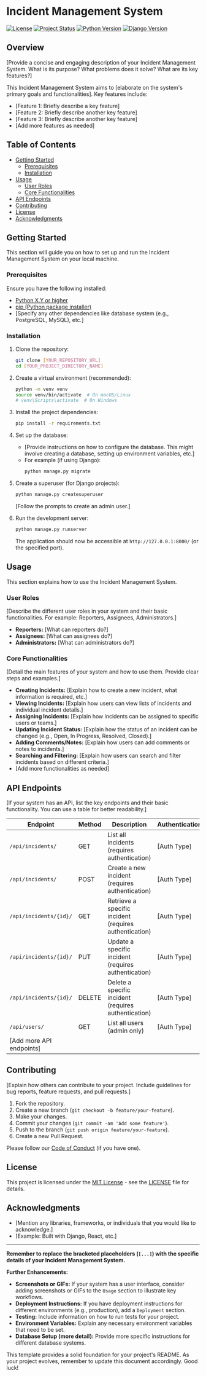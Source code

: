 # Incident Management System

[![License](https://img.shields.io/badge/License-MIT-yellow.svg)](https://opensource.org/licenses/MIT)
[![Project Status](https://img.shields.io/badge/Status-Development-yellow)](https://www.repostatus.org/#wip)
[![Python Version](https://img.shields.io/badge/Python-3.8+-blue.svg)](https://www.python.org/)
[![Django Version](https://img.shields.io/badge/Django-X.Y.Z+-green.svg)](https://www.djangoproject.com/)

## Overview

[Provide a concise and engaging description of your Incident Management System. What is its purpose? What problems does it solve? What are its key features?]

This Incident Management System aims to [elaborate on the system's primary goals and functionalities]. Key features include:

* [Feature 1: Briefly describe a key feature]
* [Feature 2: Briefly describe another key feature]
* [Feature 3: Briefly describe another key feature]
* [Add more features as needed]

## Table of Contents

-   [Getting Started](#getting-started)
    -   [Prerequisites](#prerequisites)
    -   [Installation](#installation)
-   [Usage](#usage)
    -   [User Roles](#user-roles)
    -   [Core Functionalities](#core-functionalities)
-   [API Endpoints](#api-endpoints)
-   [Contributing](#contributing)
-   [License](#license)
-   [Acknowledgments](#acknowledgments)

## Getting Started

This section will guide you on how to set up and run the Incident Management System on your local machine.

### Prerequisites

Ensure you have the following installed:

* [Python X.Y or higher](https://www.python.org/downloads/)
* [pip (Python package installer)](https://pypi.org/project/pip/)
* [Specify any other dependencies like database system (e.g., PostgreSQL, MySQL), etc.]

### Installation

1.  Clone the repository:
    ```bash
    git clone [YOUR_REPOSITORY_URL]
    cd [YOUR_PROJECT_DIRECTORY_NAME]
    ```

2.  Create a virtual environment (recommended):
    ```bash
    python -m venv venv
    source venv/bin/activate  # On macOS/Linux
    # venv\Scripts\activate  # On Windows
    ```

3.  Install the project dependencies:
    ```bash
    pip install -r requirements.txt
    ```

4.  Set up the database:
    * [Provide instructions on how to configure the database. This might involve creating a database, setting up environment variables, etc.]
    * For example (if using Django):
        ```bash
        python manage.py migrate
        ```

5.  Create a superuser (for Django projects):
    ```bash
    python manage.py createsuperuser
    ```
    [Follow the prompts to create an admin user.]

6.  Run the development server:
    ```bash
    python manage.py runserver
    ```
    The application should now be accessible at `http://127.0.0.1:8000/` (or the specified port).

## Usage

This section explains how to use the Incident Management System.

### User Roles

[Describe the different user roles in your system and their basic functionalities. For example: Reporters, Assignees, Administrators.]

* **Reporters:** [What can reporters do?]
* **Assignees:** [What can assignees do?]
* **Administrators:** [What can administrators do?]

### Core Functionalities

[Detail the main features of your system and how to use them. Provide clear steps and examples.]

* **Creating Incidents:** [Explain how to create a new incident, what information is required, etc.]
* **Viewing Incidents:** [Explain how users can view lists of incidents and individual incident details.]
* **Assigning Incidents:** [Explain how incidents can be assigned to specific users or teams.]
* **Updating Incident Status:** [Explain how the status of an incident can be changed (e.g., Open, In Progress, Resolved, Closed).]
* **Adding Comments/Notes:** [Explain how users can add comments or notes to incidents.]
* **Searching and Filtering:** [Explain how users can search and filter incidents based on different criteria.]
* [Add more functionalities as needed]

## API Endpoints

[If your system has an API, list the key endpoints and their basic functionality. You can use a table for better readability.]

| Endpoint                      | Method | Description                                          | Authentication |
| ----------------------------- | ------ | ---------------------------------------------------- | -------------- |
| `/api/incidents/`            | GET    | List all incidents (requires authentication)         | [Auth Type]    |
| `/api/incidents/`            | POST   | Create a new incident (requires authentication)        | [Auth Type]    |
| `/api/incidents/{id}/`       | GET    | Retrieve a specific incident (requires authentication) | [Auth Type]    |
| `/api/incidents/{id}/`       | PUT    | Update a specific incident (requires authentication) | [Auth Type]    |
| `/api/incidents/{id}/`       | DELETE | Delete a specific incident (requires authentication) | [Auth Type]    |
| `/api/users/`                | GET    | List all users (admin only)                          | [Auth Type]    |
| [Add more API endpoints]      |        |                                                      |                |

## Contributing

[Explain how others can contribute to your project. Include guidelines for bug reports, feature requests, and pull requests.]

1.  Fork the repository.
2.  Create a new branch (`git checkout -b feature/your-feature`).
3.  Make your changes.
4.  Commit your changes (`git commit -am 'Add some feature'`).
5.  Push to the branch (`git push origin feature/your-feature`).
6.  Create a new Pull Request.

Please follow our [Code of Conduct](CODE_OF_CONDUCT.md) (if you have one).

## License

This project is licensed under the [MIT License](LICENSE) - see the [LICENSE](LICENSE) file for details.

## Acknowledgments

* [Mention any libraries, frameworks, or individuals that you would like to acknowledge.]
* [Example: Built with Django, React, etc.]

---

**Remember to replace the bracketed placeholders (`[...]`) with the specific details of your Incident Management System.**

**Further Enhancements:**

* **Screenshots or GIFs:** If your system has a user interface, consider adding screenshots or GIFs to the `Usage` section to illustrate key workflows.
* **Deployment Instructions:** If you have deployment instructions for different environments (e.g., production), add a `Deployment` section.
* **Testing:** Include information on how to run tests for your project.
* **Environment Variables:** Explain any necessary environment variables that need to be set.
* **Database Setup (more detail):** Provide more specific instructions for different database systems.

This template provides a solid foundation for your project's README. As your project evolves, remember to update this document accordingly. Good luck!